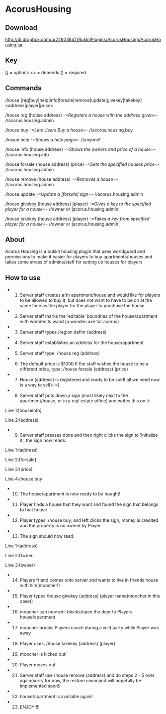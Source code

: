 AcorusHousing
=============

Download
-------
http://dl.dropbox.com/u/22923847/BukkitPlugins/AcorusHousing/AcorusHousing.jar

Key
-------

[] = options
<> = depends
() = required

Commands
-------

/house [reg|buy|help|info|forsale|remove|update|givekey|takekey] <address|player|price>

/house reg (house address) _-=Registers a house with the address given=-_ //acorus.housing.admin

/house buy _-=Lets Users Buy a house=-_ //acorus.housing.buy

/hosue help _-=Shows a help page=-_ //anyone!

/house info (house address) _-=Shows the owners and price of a house=-_  //acorus.housing.info

/house forsale (house address) (price) _-=Sets the specified houses price=-_ //acorus.housing.admin

/house remove (house address) _-=Removes a house=-_ //acorus.housing.admin

/house update _-=Update a [forsale] sign=-_ //acorus.housing.admin

/house givekey (house address) (player) _-=Gives a key to the specified player for a house=-_ //owner or |acorus.housing.admin|

/house takekey (house address) (player) _-=Takes a key from specified player for a house=-_ //owner or |acorus.housing.admin|

About
-------

Acorus Housing is a bukkit housing plugin that uses worldguard and permissions to make it easier for players to buy apartments/houses and takes some stress of admins/staff for setting up houses for players

How to use
-------

* 1. Server staff creates a(n) apartment/house and would like for players to be allowed to buy it, but does not want to have to be on at the same time as the player for the player to purchase the house.
* 2. Server staff marks the 'editable' boundries of the house/apartment with worldedits wand (a wooden axe for acorus)
* 3. Server staff types /region definr (address)
* 4. Server staff establishes an address for the house/apartment
* 5. Server staff type: /house reg (address)
* 6. The default price is $1000 If the staff wishes the house to be a different price, type: /house forsale (address) (price)
* 7. House (address) is registered and ready to be sold! all we need now is a way to sell it =)
* 8. Server staff puts down a sign (most likely next to the apartment/house, or in a real estate office) and writes this on it:

Line 1:[houseinfo]

Line 2:(address)

* 9. Server staff presses done and then right clicks the sign to 'initialize it', the sign now reads:

Line 1:(address)

Line 2:[forsale]

Line 3:(price)

Line 4:/house buy

* 10. The house/apartment is now ready to be bought!
* 11. Player finds a house that they want and found the sign that belongs to that house
* 12. Player types: /house buy, and left clicks the sign, money is credited and the property is no owned by Player
* 13. The sign should now read:

Line 1:(address)

Line 2:Owner:

Line 3:(owner)

* 14. Players friend comes onto server and wants to live in friends house with him(moocher!)
* 15. Player types /house givekey (address) (player name(moocher in this case))
* 16. moocher can now edit blocks/open the door to Players house/apartment
* 17. moocher breaks Players couch during a wild party while Player was away
* 18. Player uses: /house takekey (address) (player)
* 19. moocher is kicked out!
* 20. Player moves out
* 21. Server staff use /house remove (address) and do steps 2 - 5 over again(sorry for now, the restore command will hopefully be implemented soon!)
* 22. house/apartment is available again!
* 23. ENJOY!!!!
